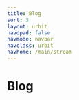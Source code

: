 ```yaml
---
title: Blog
sort: 3
layout: urbit
navdpad: false
navmode: navbar
navclass: urbit
navhome: /main/stream
---
```


# Blog

<list dataPreview="true"></list>
